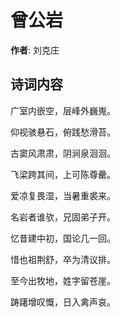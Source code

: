 # 曾公岩

**作者**: 刘克庄

## 诗词内容

广室内嵌空，层峰外巍嵬。

仰视骇悬石，俯践愁滑苔。

古窦风肃肃，阴涧泉洄洄。

飞梁跨其间，上可陈尊罍。

爱凉复畏湿，当暑重裘来。

名岩者谁欤，兄固弟子开。

忆昔建中初，国论几一回。

惜也祖荆舒，卒为清议排。

至今出牧地，姓字留苍崖。

踌躇增叹慨，日入禽声哀。

